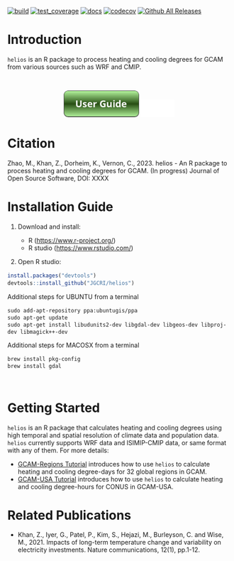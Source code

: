 <!-- badges: start -->
[![build](https://github.com/JGCRI/helios/actions/workflows/build.yml/badge.svg?branch=main)](https://github.com/JGCRI/helios/actions/workflows/build.yml)
[![test_coverage](https://github.com/JGCRI/helios/actions/workflows/test_coverage.yml/badge.svg?branch=main)](https://github.com/JGCRI/helios/actions/workflows/test_coverage.yml)
[![docs](https://github.com/JGCRI/helios/actions/workflows/docs.yaml/badge.svg?branch=main)](https://github.com/JGCRI/helios/actions/workflows/docs.yaml)
[![codecov](https://codecov.io/gh/JGCRI/helios/branch/main/graph/badge.svg?token=XQ913U4IYM)](https://codecov.io/gh/JGCRI/helios) 
[![Github All Releases](https://img.shields.io/github/downloads/JGCRI/helios/total.svg)]()
<!-- badges: end -->


<!-- ------------------------>
<!-- ------------------------>
# <a name="Introduction"></a>Introduction
<!-- ------------------------>
<!-- ------------------------>

`helios` is an R package to process heating and cooling degrees for GCAM from various sources such as WRF and CMIP.

<br>

<p align="center">
<a href="https://jgcri.github.io/helios/" target="_blank"><img src="https://github.com/JGCRI/jgcricolors/blob/main/vignettes/button_user_guide.PNG?raw=true" 
alt="https://jgcri.github.io/helios/" height="60"/></a>
<img src="https://github.com/JGCRI/jgcricolors/blob/main/vignettes/button_divider.PNG?raw=true" height="40"/>
</p>

<!-- ------------------------>
<!-- ------------------------>
# <a name="Citation"></a>Citation
<!-- ------------------------>
<!-- ------------------------>

Zhao, M., Khan, Z., Dorheim, K., Vernon, C., 2023. helios - An R package to process heating and cooling degrees for GCAM. (In progress) Journal of Open Source Software, DOI: XXXX

<!-- ------------------------>
<!-- ------------------------>
# <a name="InstallGuide"></a>Installation Guide
<!-- ------------------------>
<!-- ------------------------>

1. Download and install:
    - R (https://www.r-project.org/)
    - R studio (https://www.rstudio.com/)  
    
    
2. Open R studio:

```r
install.packages("devtools")
devtools::install_github("JGCRI/helios")
```

Additional steps for UBUNTU from a terminal
```
sudo add-apt-repository ppa:ubuntugis/ppa
sudo apt-get update
sudo apt-get install libudunits2-dev libgdal-dev libgeos-dev libproj-dev libmagick++-dev
```

Additional steps for MACOSX from a terminal
```
brew install pkg-config
brew install gdal
```
<br>

<!-- ------------------------>
<!-- ------------------------>
# <a name="GettingStarted"></a>Getting Started
<!-- ------------------------>
<!-- ------------------------>

`helios` is an R package that calculates heating and cooling degrees using high temporal and spatial resolution of climate data and population data. `helios` currently supports WRF data and ISIMIP-CMIP data, or same format with any of them. For more details:

* [GCAM-Regions Tutorial](https://jgcri.github.io/helios/articles/vignette_gcam-regions.html) introduces how to use `helios` to calculate heating and cooling degree-days for 32 global regions in GCAM.
* [GCAM-USA Tutorial](https://jgcri.github.io/helios/articles/vignette_gcam-usa.html) introduces how to use `helios` to calculate heating and cooling degree-hours for CONUS in GCAM-USA.

<!-- ------------------------>
<!-- ------------------------>
# <a name="Publications"></a>Related Publications
<!-- ------------------------>
<!-- ------------------------>

- Khan, Z., Iyer, G., Patel, P., Kim, S., Hejazi, M., Burleyson, C. and Wise, M., 2021. Impacts of long-term temperature change and variability on electricity investments. Nature communications, 12(1), pp.1-12.
